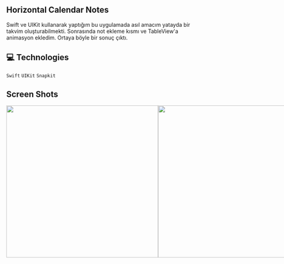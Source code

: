 ## Horizontal Calendar Notes

Swift ve UIKit kullanarak yaptığım bu uygulamada asıl amacım yatayda bir takvim oluşturabilmekti. Sonrasında not ekleme kısmı ve TableView'a animasyon ekledim. Ortaya böyle bir sonuç çıktı.

## 💻 Technologies

`Swift`
`UIKit`
`Snapkit`

## Screen Shots

<div style="display: flex; justify-content: space-between;">
  <a><img src="" width="400" /></a>
  <a><img src="" width="400" /></a>
  <a><img src="" width="400" /></a>
</div>
